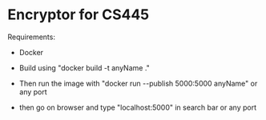 # Encryptor for CS445
Requirements:
- Docker

- Build using "docker build -t anyName ."
- Then run the image with "docker run --publish 5000:5000 anyName" or any port
- then go on browser and type "localhost:5000" in search bar or any port
